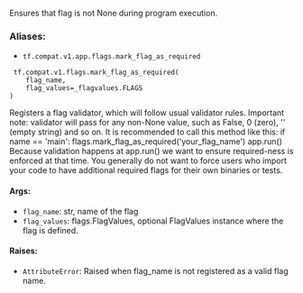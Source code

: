 Ensures that flag is not None during program execution.
### Aliases:
- `tf.compat.v1.app.flags.mark_flag_as_required`

```
 tf.compat.v1.flags.mark_flag_as_required(
    flag_name,
    flag_values=_flagvalues.FLAGS
)
```
Registers a flag validator, which will follow usual validator rules. Important note: validator will pass for any non-None value, such as False, 0 (zero), '' (empty string) and so on.
It is recommended to call this method like this:
if name == 'main': flags.mark_flag_as_required('your_flag_name') app.run()
Because validation happens at app.run() we want to ensure required-ness is enforced at that time. You generally do not want to force users who import your code to have additional required flags for their own binaries or tests.
#### Args:
- `flag_name`: str, name of the flag
- `flag_values`: flags.FlagValues, optional FlagValues instance where the flag is defined.
#### Raises:
- `AttributeError`: Raised when flag_name is not registered as a valid flag name.
